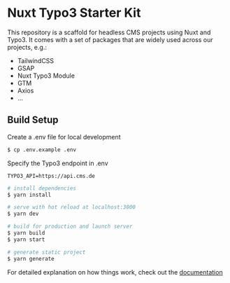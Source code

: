 # Nuxt Typo3 Starter Kit
This repository is a scaffold for headless CMS projects using Nuxt and Typo3. It comes with a set of packages that are widely used across our projects, e.g.:

* TailwindCSS
* GSAP
* Nuxt Typo3 Module
* GTM
* Axios
* ...

## Build Setup

Create a .env file for local development
```bash
$ cp .env.example .env
```

Specify the Typo3 endpoint in .env
```
TYPO3_API=https://api.cms.de
```

```bash
# install dependencies
$ yarn install

# serve with hot reload at localhost:3000
$ yarn dev

# build for production and launch server
$ yarn build
$ yarn start

# generate static project
$ yarn generate
```

For detailed explanation on how things work, check out the [documentation](https://nuxtjs.org)


